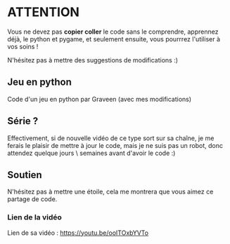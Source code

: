 # ATTENTION

Vous ne devez pas **copier coller** le code sans le comprendre, apprennez déjà, le python et pygame, et seulement ensuite, vous pourrrez l'utiliser à vos soins !

N'hésitez pas à mettre des suggestions de modifications :)



## Jeu en python

Code d'un jeu en python par Graveen (avec mes modifications)

## Série ?

Effectivement, si de nouvelle vidéo de ce type sort sur sa chaîne, je me ferais le plaisir de mettre à jour le code, mais je ne suis pas un robot, donc attendez quelque jours \ semaines avant d'avoir le code :)

## Soutien

N'hésitez pas à mettre une étoile, cela me montrera que vous aimez ce partage de code.

### Lien de la vidéo

Lien de sa vidéo : https://youtu.be/ooITOxbYVTo

